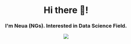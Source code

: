 <h1 align="center">Hi there 👋!</h1>
<h3 align="center">I'm Neua (NGs). Interested in Data Science Field.</h3>

<div align="center">
<img src="https://github-readme-streak-stats.herokuapp.com?user=NGsHjodra&theme=tokyonight&mode=weekly"/>
</div>
<!--
**Niyakit/Niyakit** is a ✨ _special_ ✨ repository because its `README.md` (this file) appears on your GitHub profile.

Here are some ideas to get you started:

- 🔭 I’m currently working on ...
- 🌱 I’m currently learning ...
- 👯 I’m looking to collaborate on ...
- 🤔 I’m looking for help with ...
- 💬 Ask me about ...
- 📫 How to reach me: ...
- 😄 Pronouns: ...
- ⚡ Fun fact: ...
-->
